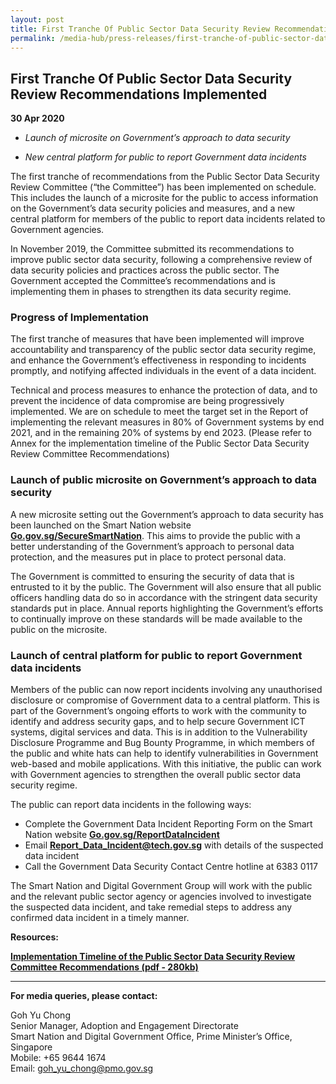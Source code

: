 ```yaml
---
layout: post
title: First Tranche Of Public Sector Data Security Review Recommendations Implemented
permalink: /media-hub/press-releases/first-tranche-of-public-sector-data-security-review-recommendations-implemented/
---
```

## First Tranche Of Public Sector Data Security Review Recommendations Implemented

**30 Apr 2020**

*  _Launch of microsite on Government’s approach to data security_

*  _New central platform for public to report Government data incidents_

The first tranche of recommendations from the Public Sector Data Security Review Committee (“the Committee”) has been implemented on schedule. This includes the launch of a microsite for the public to access information on the Government’s data security policies and measures, and a new central platform for members of the public to report data incidents related to Government agencies.

In November 2019, the Committee submitted its recommendations to improve public sector data security, following a comprehensive review of data security policies and practices across the public sector. The Government accepted the Committee’s recommendations and is implementing them in phases to strengthen its data security regime.

### Progress of Implementation

The first tranche of measures that have been implemented will improve accountability and transparency of the public sector data security regime, and enhance the Government’s effectiveness in responding to incidents promptly, and notifying affected individuals in the event of a data incident.

Technical and process measures to enhance the protection of data, and to prevent the incidence of data compromise are being progressively implemented. We are on schedule to meet the target set in the Report of implementing the relevant measures in 80% of Government systems by end 2021, and in the remaining 20% of systems by end 2023. (Please refer to  Annex  for the implementation timeline of the Public Sector Data Security Review Committee Recommendations)

### Launch of public microsite on Government’s approach to data security

A new microsite setting out the Government’s approach to data security has been launched on the Smart Nation website [**Go.gov.sg/SecureSmartNation**](https://go.gov.sg/SecureSmartNation). This aims to provide the public with a better understanding of the Government’s approach to personal data protection, and the measures put in place to protect personal data.

The Government is committed to ensuring the security of data that is entrusted to it by the public. The Government will also ensure that all public officers handling data do so in accordance with the stringent data security standards put in place. Annual reports highlighting the Government’s efforts to continually improve on these standards will be made available to the public on the microsite.

### Launch of central platform for public to report Government data incidents

Members of the public can now report incidents involving any unauthorised disclosure or compromise of Government data to a central platform. This is part of the Government’s ongoing efforts to work with the community to identify and address security gaps, and to help secure Government ICT systems, digital services and data. This is in addition to the Vulnerability Disclosure Programme and Bug Bounty Programme, in which members of the public and white hats can help to identify vulnerabilities in Government web-based and mobile applications. With this initiative, the public can work with Government agencies to strengthen the overall public sector data security regime.

The public can report data incidents in the following ways:

  * Complete the Government Data Incident Reporting Form on the Smart Nation website [**Go.gov.sg/ReportDataIncident**](https://go.gov.sg/ReportDataIncident)
  * Email  [**Report_Data_Incident@tech.gov.sg**](mailto:Report_Data_Incident@tech.gov.sg) with details of the suspected data incident
  * Call the Government Data Security Contact Centre hotline at 6383 0117

The Smart Nation and Digital Government Group will work with the public and the relevant public sector agency or agencies involved to investigate the suspected data incident, and take remedial steps to address any confirmed data incident in a timely manner.

**Resources:**

**[Implementation Timeline of the Public Sector Data Security Review Committee Recommendations (pdf - 280kb)](/files/press-releases/2020/psdsrc-progress-update-30-apr2020-annex.pdf)**

---

**For media queries, please contact:**

Goh Yu Chong<br>
Senior Manager, Adoption and Engagement Directorate<br>
Smart Nation and Digital Government Office, Prime Minister’s Office, Singapore<br>
Mobile: +65 9644 1674<br>
Email: [goh_yu_chong@pmo.gov.sg](mailto:goh_yu_chong@pmo.gov.sg)